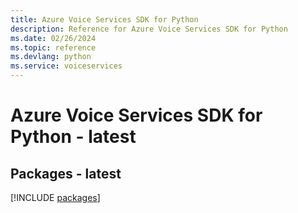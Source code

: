 ```yaml
---
title: Azure Voice Services SDK for Python
description: Reference for Azure Voice Services SDK for Python
ms.date: 02/26/2024
ms.topic: reference
ms.devlang: python
ms.service: voiceservices
---
```

# Azure Voice Services SDK for Python - latest
## Packages - latest
[!INCLUDE [packages](voice-services-index.md)]